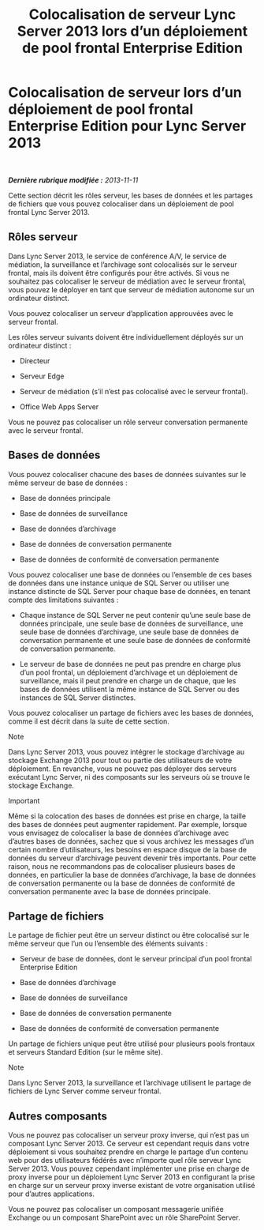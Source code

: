 ﻿---
title: Colocalisation de serveur Lync Server 2013 lors d’un déploiement de pool frontal Enterprise Edition
TOCTitle: Colocalisation de serveur lors d’un déploiement de pool frontal Enterprise Edition
ms:assetid: 0516b18d-14c0-4237-9279-0f92e341b1bd
ms:mtpsurl: https://technet.microsoft.com/fr-fr/library/Gg398102(v=OCS.15)
ms:contentKeyID: 49296119
ms.date: 05/20/2016
mtps_version: v=OCS.15
ms.translationtype: HT
---

# Colocalisation de serveur lors d’un déploiement de pool frontal Enterprise Edition pour Lync Server 2013

 

_**Dernière rubrique modifiée :** 2013-11-11_

Cette section décrit les rôles serveur, les bases de données et les partages de fichiers que vous pouvez colocaliser dans un déploiement de pool frontal Lync Server 2013.

## Rôles serveur

Dans Lync Server 2013, le service de conférence A/V, le service de médiation, la surveillance et l’archivage sont colocalisés sur le serveur frontal, mais ils doivent être configurés pour être activés. Si vous ne souhaitez pas colocaliser le serveur de médiation avec le serveur frontal, vous pouvez le déployer en tant que serveur de médiation autonome sur un ordinateur distinct.

Vous pouvez colocaliser un serveur d’application approuvées avec le serveur frontal.

Les rôles serveur suivants doivent être individuellement déployés sur un ordinateur distinct :

  - Directeur

  - Serveur Edge

  - Serveur de médiation (s’il n’est pas colocalisé avec le serveur frontal).

  - Office Web Apps Server

Vous ne pouvez pas colocaliser un rôle serveur conversation permanente avec le serveur frontal.

## Bases de données

Vous pouvez colocaliser chacune des bases de données suivantes sur le même serveur de base de données :

  - Base de données principale

  - Base de données de surveillance

  - Base de données d’archivage

  - Base de données de conversation permanente

  - Base de données de conformité de conversation permanente

Vous pouvez colocaliser une base de données ou l’ensemble de ces bases de données dans une instance unique de SQL Server ou utiliser une instance distincte de SQL Server pour chaque base de données, en tenant compte des limitations suivantes :

  - Chaque instance de SQL Server ne peut contenir qu’une seule base de données principale, une seule base de données de surveillance, une seule base de données d’archivage, une seule base de données de conversation permanente et une seule base de données de conformité de conversation permanente.

  - Le serveur de base de données ne peut pas prendre en charge plus d’un pool frontal, un déploiement d’archivage et un déploiement de surveillance, mais il peut prendre en charge un de chaque, que les bases de données utilisent la même instance de SQL Server ou des instances de SQL Server distinctes.

Vous pouvez colocaliser un partage de fichiers avec les bases de données, comme il est décrit dans la suite de cette section.

> [!NOTE]  
> Dans Lync Server 2013, vous pouvez intégrer le stockage d’archivage au stockage Exchange 2013 pour tout ou partie des utilisateurs de votre déploiement. En revanche, vous ne pouvez pas déployer des serveurs exécutant Lync Server, ni des composants sur les serveurs où se trouve le stockage Exchange.

> [!IMPORTANT]  
> Même si la colocation des bases de données est prise en charge, la taille des bases de données peut augmenter rapidement. Par exemple, lorsque vous envisagez de colocaliser la base de données d’archivage avec d’autres bases de données, sachez que si vous archivez les messages d’un certain nombre d’utilisateurs, les besoins en espace disque de la base de données du serveur d’archivage peuvent devenir très importants. Pour cette raison, nous ne recommandons pas de colocaliser plusieurs bases de données, en particulier la base de données d’archivage, la base de données de conversation permanente ou la base de données de conformité de conversation permanente avec la base de données principale.

## Partage de fichiers

Le partage de fichier peut être un serveur distinct ou être colocalisé sur le même serveur que l’un ou l’ensemble des éléments suivants :

  - Serveur de base de données, dont le serveur principal d’un pool frontal Enterprise Edition

  - Base de données d’archivage

  - Base de données de surveillance

  - Base de données de conversation permanente

  - Base de données de conformité de conversation permanente

Un partage de fichiers unique peut être utilisé pour plusieurs pools frontaux et serveurs Standard Edition (sur le même site).

> [!NOTE]  
> Dans Lync Server 2013, la surveillance et l’archivage utilisent le partage de fichiers de Lync Server comme serveur frontal.

## Autres composants

Vous ne pouvez pas colocaliser un serveur proxy inverse, qui n’est pas un composant Lync Server 2013. Ce serveur est cependant requis dans votre déploiement si vous souhaitez prendre en charge le partage d’un contenu web pour des utilisateurs fédérés avec n’importe quel rôle serveur Lync Server 2013. Vous pouvez cependant implémenter une prise en charge de proxy inverse pour un déploiement Lync Server 2013 en configurant la prise en charge sur un serveur proxy inverse existant de votre organisation utilisé pour d’autres applications.

Vous ne pouvez pas colocaliser un composant messagerie unifiée Exchange ou un composant SharePoint avec un rôle SharePoint Server.

